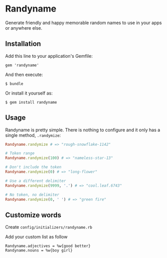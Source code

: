 # Randyname

Generate friendly and happy memorable random names to use in your apps or anywhere else.

## Installation

Add this line to your application's Gemfile:

    gem 'randyname'

And then execute:

    $ bundle

Or install it yourself as:

    $ gem install randyname

## Usage

Randyname is pretty simple. There is nothing to configure and it only has a single method, `.randymize`:

```ruby
Randyname.randymize # => "rough-snowflake-1142"

# Token range
Randyname.randymize(100) # => "nameless-star-13"

# Don't include the token
Randyname.randymize(0) # => "long-flower"

# Use a different delimiter
Randyname.randymize(9999, '.') # => "cool.leaf.6743"

# No token, no delimiter
Randyname.randymize(0, ' ') # => "green fire"
```

## Customize words  

Create `config/initializers/randyname.rb`

Add your custom list as follow

```
Randyname.adjectives = %w{good better}
Randyname.nouns = %w{boy girl}
```
